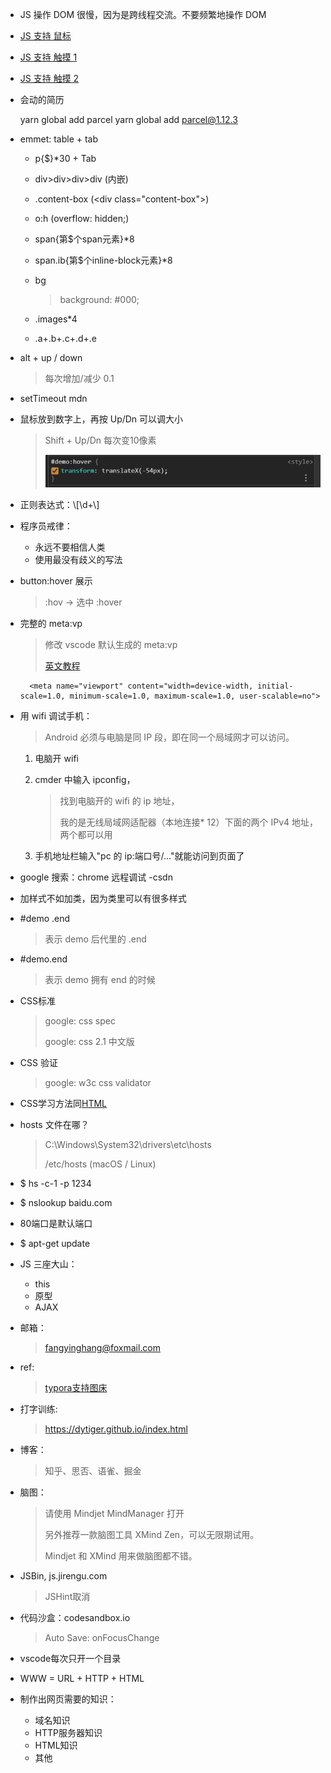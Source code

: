 * JS 操作 DOM 很慢，因为是跨线程交流。不要频繁地操作 DOM

* [JS 支持 鼠标](https://stackoverflow.com/questions/21054126/how-to-detect-if-a-device-has-mouse-support)
* [JS 支持 触摸 1](https://stackoverflow.com/questions/3974827/detecting-touch-screen-devices-with-javascript)
* [JS 支持 触摸 2](https://stackoverflow.com/questions/4817029/whats-the-best-way-to-detect-a-touch-screen-device-using-javascript)

* 会动的简历 

    yarn global add parcel
    yarn global add parcel@1.12.3


* emmet: table + tab

    * p{\$}\*30 + Tab
    * div>div>div>div (内嵌)
    * .content-box (<div class="content-box"\>)
    * o:h (overflow: hidden;)
    * span{第$个span元素}*8
    * span.ib{第$个inline-block元素}*8
    * bg
 
        > background: #000;

    * .images*4

        > <div class="images"\></div\>

    * .a+.b+.c+.d+.e

        > <div class="a"\></div\>
        >
        > <div class="b"\></div\>
        >
        > <div class="c"\></div\>
        >
        > <div class="d"\></div\>
        >
        > <div class="e"\></div\>

* alt + up / down

    > 每次增加/减少 0.1

* setTimeout mdn

* 鼠标放到数字上，再按 Up/Dn 可以调大小

    > Shift + Up/Dn 每次变10像素
    >
    > ![](../img/FF/0-move-1.png)

* 正则表达式：\\[\d+\\]

* 程序员戒律：

    * 永远不要相信人类
    * 使用最没有歧义的写法

* button:hover 展示
  
    > :hov -> 选中 :hover

* 完整的 meta:vp

    > 修改 vscode 默认生成的 meta:vp
    >
    > [英文教程](https://code.visualstudio.com/docs/editor/emmet#_using-custom-emmet-snippets)

        <meta name="viewport" content="width=device-width, initial-scale=1.0, minimum-scale=1.0, maximum-scale=1.0, user-scalable=no">

* 用 wifi 调试手机：

    > Android 必须与电脑是同 IP 段，即在同一个局域网才可以访问。

    1. 电脑开 wifi
    2. cmder 中输入 ipconfig，  

        > 找到电脑开的 wifi 的 ip 地址，  
        >
        > 我的是无线局域网适配器（本地连接\* 12）下面的两个 IPv4 地址，两个都可以用

    3. 手机地址栏输入"pc 的 ip:端口号/..."就能访问到页面了

* google 搜索：chrome 远程调试 -csdn

* 加样式不如加类，因为类里可以有很多样式

* \#demo .end 
  
    > 表示 demo 后代里的 .end

* \#demo.end

    > 表示 demo 拥有 end 的时候

* CSS标准

    > google: css spec
    >
    > google: css 2.1 中文版

* CSS 验证

    > google: w3c css validator

* CSS学习方法同[HTML](3.md#1-html)
* hosts 文件在哪？

    > C:\Windows\System32\drivers\etc\hosts
    >
    > /etc/hosts (macOS / Linux)

* \$ hs -c-1 -p 1234
* \$ nslookup baidu.com
* 80端口是默认端口
* $ apt-get update

* JS 三座大山：

    * this
    * 原型
    * AJAX

* 邮箱：

    > <fangyinghang@foxmail.com>

* ref: 

    > [typora支持图床](https://zhuanlan.zhihu.com/p/137310314)

* 打字训练: 

    > <https://dytiger.github.io/index.html>

* 博客：

    > 知乎、思否、语雀、掘金

* 脑图：	  

    > 请使用 Mindjet MindManager 打开
    >
    > 另外推荐一款脑图工具 XMind Zen，可以无限期试用。
    >
    > Mindjet 和 XMind 用来做脑图都不错。

* JSBin, js.jirengu.com  

    > JSHint取消

* 代码沙盒：codesandbox.io    

    > Auto Save: onFocusChange


* vscode每次只开一个目录
* WWW = URL + HTTP + HTML
* 制作出网页需要的知识：

    * 域名知识
	* HTTP服务器知识
	* HTML知识
	* 其他